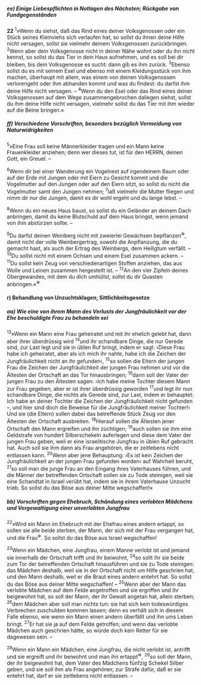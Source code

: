 ##### ee) Einige Liebespflichten in Notlagen des Nächsten; Rückgabe von Fundgegenständen

__22__
<sup>1</sup>»Wenn du siehst, daß das Rind eines deiner Volksgenossen oder ein Stück seines Kleinviehs sich verlaufen hat, so sollst du ihnen deine Hilfe nicht versagen, sollst sie vielmehr deinem Volksgenossen zurückbringen.
<sup>2</sup>Wenn aber dein Volksgenosse nicht in deiner Nähe wohnt oder du ihn nicht kennst, so sollst du das Tier in dein Haus aufnehmen, und es soll bei dir bleiben, bis dein Volksgenosse es sucht: dann gib es ihm zurück.
<sup>3</sup>Ebenso sollst du es mit seinem Esel und ebenso mit einem Kleidungsstück von ihm machen, überhaupt mit allem, was einem von deinen Volksgenossen verlorengeht oder ihm abhanden kommt und was du findest: du darfst ihm deine Hilfe nicht versagen. –
<sup>4</sup>Wenn du den Esel oder das Rind eines deiner Volksgenossen auf dem Wege zusammengebrochen daliegen siehst, sollst du ihm deine Hilfe nicht versagen, vielmehr sollst du das Tier mit ihm wieder auf die Beine bringen.«

##### ff) Verschiedene Vorschriften, besonders bezüglich Vermeidung von Naturwidrigkeiten

<sup>5</sup>»Eine Frau soll keine Männerkleider tragen und ein Mann keine Frauenkleider anziehen; denn wer dieses tut, ist für den HERRN, deinen Gott, ein Greuel. –

<sup>6</sup>Wenn dir bei einer Wanderung ein Vogelnest auf irgendeinem Baum oder auf der Erde mit Jungen oder mit Eiern zu Gesicht kommt und die Vogelmutter auf den Jungen oder auf den Eiern sitzt, so sollst du nicht die Vogelmutter samt den Jungen nehmen;
<sup>7</sup>laß vielmehr die Mutter fliegen und nimm dir nur die Jungen, damit es dir wohl ergeht und du lange lebst. –

<sup>8</sup>Wenn du ein neues Haus baust, so sollst du ein Geländer an deinem Dach anbringen, damit du keine Blutschuld auf dein Haus bringst, wenn jemand von ihm abstürzen sollte. –

<sup>9</sup>Du darfst deinen Weinberg nicht mit zweierlei Gewächsen bepflanzen<sup title="vgl. 3.Mose 19,19">&#x2732;</sup>, damit nicht der volle Weinbergertrag, sowohl die Anpflanzung, die du gemacht hast, als auch der Ertrag des Weinbergs, dem Heiligtum verfällt. –
<sup>10</sup>Du sollst nicht mit einem Ochsen und einem Esel zusammen ackern. –
<sup>11</sup>Du sollst kein Zeug von verschiedenartigen Stoffen anziehen, das aus Wolle und Leinen zusammen hergestellt ist. –
<sup>12</sup>An den vier Zipfeln deines Obergewandes, mit dem du dich umhüllst, sollst du dir Quasten anbringen.«<sup title="4.Mose 15,37-38">&#x2732;</sup>

#### r) Behandlung von Unzuchtsklagen; Sittlichkeitsgesetze

##### aa) Wie eine von ihrem Mann des Verlusts der Jungfräulichkeit vor der Ehe beschuldigte Frau zu behandeln sei

<sup>13</sup>»Wenn ein Mann eine Frau geheiratet und mit ihr ehelich gelebt hat, dann aber ihrer überdrüssig wird
<sup>14</sup>und ihr schandbare Dinge, die nur Gerede sind, zur Last legt und sie in üblen Ruf bringt, indem er sagt: ›Diese Frau habe ich geheiratet, aber als ich mich ihr nahte, habe ich die Zeichen der Jungfräulichkeit nicht an ihr gefunden‹,
<sup>15</sup>so sollen die Eltern der jungen Frau die Zeichen der Jungfräulichkeit der jungen Frau nehmen und vor die Ältesten der Ortschaft an das Tor hinausbringen;
<sup>16</sup>dann soll der Vater der jungen Frau zu den Ältesten sagen: ›Ich habe meine Tochter diesem Mann zur Frau gegeben, aber er ist ihrer überdrüssig geworden
<sup>17</sup>und legt ihr nun schandbare Dinge, die nichts als Gerede sind, zur Last, indem er behauptet: Ich habe an deiner Tochter die Zeichen der Jungfräulichkeit nicht gefunden –, und hier sind doch die Beweise für die Jungfräulichkeit meiner Tochter!‹ Und sie (die Eltern) sollen dabei das betreffende Stück Zeug vor den Ältesten der Ortschaft ausbreiten.
<sup>18</sup>Hierauf sollen die Ältesten jener Ortschaft den Mann ergreifen und ihn züchtigen;
<sup>19</sup>auch sollen sie ihm eine Geldstrafe von hundert Silberschekeln auferlegen und diese dem Vater der jungen Frau geben, weil er eine israelitische Jungfrau in üblen Ruf gebracht hat. Auch soll sie ihm dann als Frau angehören, die er zeitlebens nicht entlassen kann.
<sup>20</sup>Wenn aber jene Behauptung: ›Es ist kein Zeichen der Jungfräulichkeit an der jungen Frau gefunden worden‹ auf Wahrheit beruht,
<sup>21</sup>so soll man die junge Frau an den Eingang ihres Vaterhauses führen, und die Männer der betreffenden Ortschaft sollen sie zu Tode steinigen, weil sie eine Schandtat in Israel verübt hat, indem sie in ihrem Vaterhause Unzucht trieb. So sollst du das Böse aus deiner Mitte wegschaffen!«

##### bb) Vorschriften gegen Ehebruch, Schändung eines verlobten Mädchens und Vergewaltigung einer unverlobten Jungfrau

<sup>22</sup>»Wird ein Mann im Ehebruch mit der Ehefrau eines andern ertappt, so sollen sie alle beide sterben, der Mann, der sich mit der Frau vergangen hat, und die Frau<sup title="vgl. 3.Mose 20,10">&#x2732;</sup>. So sollst du das Böse aus Israel wegschaffen!

<sup>23</sup>Wenn ein Mädchen, eine Jungfrau, einem Manne verlobt ist und jemand sie innerhalb der Ortschaft trifft und ihr beiwohnt,
<sup>24</sup>so sollt ihr sie beide zum Tor der betreffenden Ortschaft hinausführen und sie zu Tode steinigen: das Mädchen deshalb, weil sie in der Ortschaft nicht um Hilfe geschrien hat, und den Mann deshalb, weil er die Braut eines andern entehrt hat. So sollst du das Böse aus deiner Mitte wegschaffen! –
<sup>25</sup>Wenn aber der Mann das verlobte Mädchen auf dem Felde angetroffen und sie ergriffen und ihr beigewohnt hat, so soll der Mann, der ihr Gewalt angetan hat, allein sterben;
<sup>26</sup>dem Mädchen aber soll man nichts tun: sie hat sich kein todeswürdiges Verbrechen zuschulden kommen lassen; denn es verhält sich in diesem Falle ebenso, wie wenn ein Mann einen andern überfällt und ihn ums Leben bringt.
<sup>27</sup>Er hat sie ja auf dem Felde getroffen; und wenn das verlobte Mädchen auch geschrien hätte, so würde doch kein Retter für sie dagewesen sein. –

<sup>28</sup>Wenn ein Mann ein Mädchen, eine Jungfrau, die nicht verlobt ist, antrifft und sie ergreift und ihr beiwohnt und man ihn ertappt<sup title="oder: ausfindig macht">&#x2732;</sup>,
<sup>29</sup>so soll der Mann, der ihr beigewohnt hat, dem Vater des Mädchens fünfzig Schekel Silber geben, und sie soll ihm als Frau angehören; zur Strafe dafür, daß er sie entehrt hat, darf er sie zeitlebens nicht entlassen. –